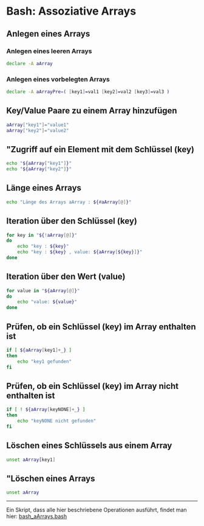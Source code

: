 # Bash: Assoziative Arrays

## Anlegen eines Arrays
### Anlegen eines leeren Arrays

```bash
declare -A aArray
```

### Anlegen eines vorbelegten Arrays
```bash
declare -A aArrayPre=( [key1]=val1 [key2]=val2 [key3]=val3 )
```

## Key/Value Paare zu einem Array hinzufügen
```bash
aArray["key1"]="value1"
aArray["key2"]="value2"
```

## "Zugriff auf ein Element mit dem Schlüssel (key)
```bash
echo "${aArray["key1"]}"
echo "${aArray["key2"]}"
```

## Länge eines Arrays
```bash
echo "Länge des Arrays aArray : ${#aArray[@]}"
```

## Iteration über den Schlüssel (key)
```bash
for key in "${!aArray[@]}"
do
    echo "key : ${key}"
    echo "key : ${key} , value: ${aArray[${key}]}"
done
```

## Iteration über den Wert (value)
```bash
for value in "${aArray[@]}"
do
    echo "value: ${value}"
done
```

## Prüfen, ob ein Schlüssel (key) im Array enthalten ist
```bash
if [ ${aArray[key1]+_} ]
then
    echo "key1 gefunden"
fi
```

## Prüfen, ob ein Schlüssel (key) im Array nicht enthalten ist
```bash
if [ ! ${aArray[keyNONE]+_} ]
then
    echo "keyNONE nicht gefunden"
fi
```

## Löschen eines Schlüssels aus einem Array
```bash
unset aArray[key1]
```

## "Löschen eines Arrays
```bash
unset aArray
```
---

Ein Skript, dass alle hier beschriebene Operationen ausführt, findet man hier:
[bash_aArrays.bash](https://github.com/maroph/openhpi_linux-cli_2022/blob/main/samples/bash_aArrays.bash)
